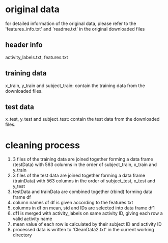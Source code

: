 # original data
for detailed information of the original data, please refer to the 'features_info.txt' and 'readme.txt' in the original
downloaded files
## header info
activity_labels.txt, features.txt
## training data
x_train, y_train and subject_train: contain the training data from the downloaded files.
## test data
x_test, y_test and subject_test: contain the test data from the downloaded files.

# cleaning process
1. 3 files of the training data are joined together forming a data frame (testData) with 563 columns 
in the order of subject_train, x_train and y_train
2. 3 files of the test data are joined together forming a data frame (trainData) with 563 columns 
in the order of subject_test, x_test and y_test
3. testData and trainData are combined together (rbind) forming data frame df
4. column names of df is given according to the features.txt
5. columns in df on mean, std and IDs are selected into data frame df1
6. df1 is merged with activity_labels on same activity ID, giving each row a valid activity name
7. mean value of each row is calculated by their subject ID and activity ID
8. processed data is written to 'CleanData2.txt' in the current working directory


